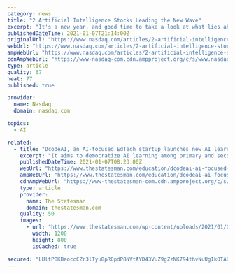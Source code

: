 ```yaml
---
category: news
title: "2 Artificial Intelligence Stocks Leading the New Wave"
excerpt: "It's a new year, and good time to take a look at what lies ahead. Not in the short term, but on the longer horizon. So, here’s a number to think about: $126 billion. That’s the predicted size of the Artificial Intelligence (AI) technology market in 2025."
publishedDateTime: 2021-01-07T21:14:00Z
originalUrl: "https://www.nasdaq.com/articles/2-artificial-intelligence-stocks-leading-the-new-wave-2021-01-07"
webUrl: "https://www.nasdaq.com/articles/2-artificial-intelligence-stocks-leading-the-new-wave-2021-01-07"
ampWebUrl: "https://www.nasdaq.com/articles/2-artificial-intelligence-stocks-leading-the-new-wave-2021-01-07?amp"
cdnAmpWebUrl: "https://www-nasdaq-com.cdn.ampproject.org/c/s/www.nasdaq.com/articles/2-artificial-intelligence-stocks-leading-the-new-wave-2021-01-07?amp"
type: article
quality: 67
heat: 77
published: true

provider:
  name: Nasdaq
  domain: nasdaq.com

topics:
  - AI

related:
  - title: "DcodeAI, an AI-focused EdTech startup launches new AI learning platform for students"
    excerpt: "It aims to democratize AI learning among primary and secondary level students across 10,000+ schools that are currently part of its network."
    publishedDateTime: 2021-01-07T08:23:00Z
    webUrl: "https://www.thestatesman.com/education/dcodeai-ai-focused-edtech-startup-launches-new-ai-learning-platform-students-1502945025.html"
    ampWebUrl: "https://www.thestatesman.com/education/dcodeai-ai-focused-edtech-startup-launches-new-ai-learning-platform-students-1502945025.html/amp"
    cdnAmpWebUrl: "https://www-thestatesman-com.cdn.ampproject.org/c/s/www.thestatesman.com/education/dcodeai-ai-focused-edtech-startup-launches-new-ai-learning-platform-students-1502945025.html/amp"
    type: article
    provider:
      name: The Statesman
      domain: thestatesman.com
    quality: 50
    images:
      - url: "https://www.thestatesman.com/wp-content/uploads/2021/01/QT-DcodeAI.jpg"
        width: 1200
        height: 800
        isCached: true

secured: "LUltPBKBaoccCZr3lTyu8pR0pdP8NVtAYD43VuZ9gZzNK794thvNuUgIkOTADkN+i1wea7PmFd0nVBqRIpreb255ay6SOCBBj0MHpS21i2SPHXXa9JVRBfW/9PiMsHEXtNcOwiS7NdjizgXUcz0lk1gYkXdlp2xKvhXpanQ3+9uB+p5vKw/Fc7akZlFhYNRdptM9y7pa2nhTnvd3Voemq+6iVYsOywTTe10iJ/kIXKEwOYbf0t1LptC0Lb6o/7AKpN8iwl0OK/HqqGtsK0Xg1ub3QH0f54sjVSaB9A+TxIJTYqbpHX5Eo3Iqbeu6h7Tp7GKLqirjFSc9RW+WJyqa8UT6W69kOG3qXj6Nul2DZR0=;LuAlBlrevuVyqmNV/Pgqmw=="
---
```



